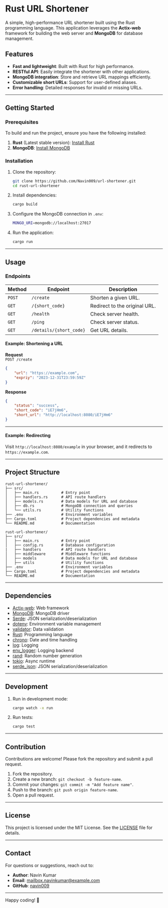 # Rust URL Shortener

A simple, high-performance URL shortener built using the Rust programming language. This application leverages the **Actix-web** framework for building the web server and **MongoDB** for database management.

## Features

- **Fast and lightweight**: Built with Rust for high performance.
- **RESTful API**: Easily integrate the shortener with other applications.
- **MongoDB integration**: Store and retrieve URL mappings efficiently.
- **Customizable short URLs**: Support for user-defined aliases.
- **Error handling**: Detailed responses for invalid or missing URLs.

---

## Getting Started

### Prerequisites

To build and run the project, ensure you have the following installed:

1. **Rust** (Latest stable version): [Install Rust](https://www.rust-lang.org/tools/install)
2. **MongoDB**: [Install MongoDB](https://www.mongodb.com/docs/manual/installation/)

### Installation

1. Clone the repository:

   ```bash
   git clone https://github.com/Navin009/url-shortener.git
   cd rust-url-shortener
   ```

2. Install dependencies:

   ```bash
   cargo build
   ```

3. Configure the MongoDB connection in `.env`:

   ```bash
   MONGO_URI=mongodb://localhost:27017
   ```

4. Run the application:
   ```bash
   cargo run
   ```

---

## Usage

### Endpoints

| Method | Endpoint                | Description                   |
| ------ | ----------------------- | ----------------------------- |
| `POST` | `/create`               | Shorten a given URL.          |
| `GET`  | `/{short_code}`         | Redirect to the original URL. |
| `GET`  | `/health`               | Check server health.          |
| `GET`  | `/ping`                 | Check server status.          |
| `GET`  | `/details/{short_code}` | Get URL details.              |

#### Example: Shortening a URL

**Request**  
`POST /create`

```json
{
	"url": "https://example.com",
	"expriy": "2023-12-31T23:59:59Z"
}
```

**Response**

```json
{
	"status": "success",
	"short_code": "iE7jHm6",
	"short_url": "http://localhost:8080/iE7jHm6"
}
```

---

#### Example: Redirecting

Visit `http://localhost:8080/example` in your browser, and it redirects to `https://example.com`.

---

## Project Structure

```
rust-url-shortener/
├── src/
│   ├── main.rs          # Entry point
│   ├── handlers.rs      # API route handlers
│   ├── models.rs        # Data models for URL and database
│   ├── db.rs            # MongoDB connection and queries
│   └── utils.rs         # Utility functions
├── .env                 # Environment variables
├── Cargo.toml           # Project dependencies and metadata
└── README.md            # Documentation
```

```
rust-url-shortener/
├── src/
│   ├── main.rs          # Entry point
│   ├── config.rs        # Database configuration
|   ├── handlers         # API route handlers
│   ├── middleware       # Middleware functions
│   ├── models           # Data models for URL and database
│   ├── utils            # Utility functions
├── .env                 # Environment variables
├── Cargo.toml           # Project dependencies and metadata
└── README.md            # Documentation
```

---

## Dependencies

- [Actix-web](https://actix.rs/): Web framework
- [MongoDB](https://docs.rs/mongodb): MongoDB driver
- [Serde](https://serde.rs/): JSON serialization/deserialization
- [dotenv](https://docs.rs/dotenv): Environment variable management
- [validator](https://docs.rs/validator): Data validation
- [Rust](https://www.rust-lang.org/): Programming language
- [chrono](https://docs.rs/chrono): Date and time handling
- [log](https://docs.rs/log): Logging
- [env_logger](https://docs.rs/env_logger): Logging backend
- [rand](https://docs.rs/rand): Random number generation
- [tokio](https://docs.rs/tokio): Async runtime
- [serde_json](https://docs.rs/serde_json): JSON serialization/deserialization

---

## Development

1. Run in development mode:

   ```bash
   cargo watch -x run
   ```

2. Run tests:
   ```bash
   cargo test
   ```

---

## Contribution

Contributions are welcome! Please fork the repository and submit a pull request.

1. Fork the repository.
2. Create a new branch: `git checkout -b feature-name`.
3. Commit your changes: `git commit -m "Add feature name"`.
4. Push to the branch: `git push origin feature-name`.
5. Open a pull request.

---

## License

This project is licensed under the MIT License. See the [LICENSE](LICENSE) file for details.

---

## Contact

For questions or suggestions, reach out to:

- **Author**: Navin Kumar
- **Email**: mailbox.navinkumar@example.com
- **GitHub**: [navin009](https://github.com/Navin009)

---

Happy coding! 🚀
